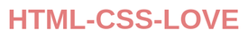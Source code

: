 # HTML-CSS-LOVE

<!DOCTYPE html>
<html lang="en">
<head>
    <title>Document</title>
    <style>
        * {
            margin: 0px;
            padding: 0px;
            box-sizing: border-box;
            max-width: 100% !important;
        }

        h1 {
            position: absolute;
            font-size: 100px;
            color: #fff;
        }

        body {
            font-family: sans-serif;
            background-color: #fff;
            overflow: hidden;
        }

        .wrap-love {
            position: relative;
            width: 150px;
            height: 150px;
            margin: 25% auto 0 auto;
            animation: love 2s infinite alternate;
        }
        
        .love {
            position: absolute;
            width: 100%;
            height: 100%;
            background-color: #e47e7e;
            -webkit-transform: rotate(-45deg);
            -ms-transform: rotate(-45deg);
            transform: rotate(-45deg);
        }

        .love::before,
        .love::after {
            content: '';
            position: absolute;
            width: 100%;
            height: 100%;
            border-radius: 50%;
            background-color: #e47e7e;
        }

        .love::before {
            top: -50%;
            left: 0;
        }

        .love::after {
            top: 0;
            left: 50%;
        }

        @keyframes love {
            0% {
                transform: scale(1);
            }

            50% {
                transform: scale(2);
            }

            100% {
                transform: scale(3);
            }
        }

        p {
            text-align: center;
            margin-top: 10%;
            animation: p 2s infinite alternate;
            color: #fff;
        }

        @keyframes p {
            
            0% {
                transform: scale(1);
            }

            50% {
                transform: scale(2);
                color: #e47e7e;
            }

            100% {
                transform: scale(3);
                color: #fff;
                text-shadow: 0 0 5px #e47e7e, 0 0 10px #e47e7e;
            }
        }

        h1 {
            margin-top: -10px;
            font-size: 50px;
            text-align: center;
            animation: h1 2s infinite alternate;
        }

        @keyframes h1 {
            
            0% {
                color: #e47e7e;
            }

            50% {
                color: #a15656;
            }

            100% {
                color: #fff;
            }
        }
    </style>
</head>
<body>
    <div class="wrap-love">
        
        <div class="love"></div>
        <h1>For You!!!</h1>
    </div>    
    
    <p>@By - M Taufik Fadillah</p>
</body>
</html>

